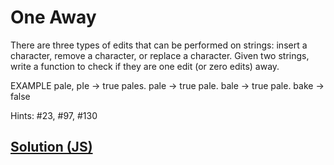 # One Away

There are three types of edits that can be performed on strings: insert a character, remove a character, or replace a character. Given two strings, write a function to check if they are one edit (or zero edits) away.

EXAMPLE
pale, pIe -> true
pales. pale -> true
pale. bale -> true
pale. bake -> false

Hints: #23, #97, #130

## [Solution (JS)](./index.js)
